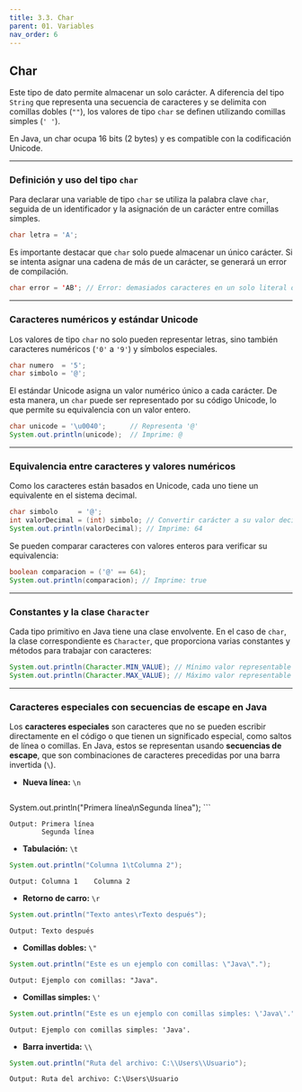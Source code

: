 ```yaml
---
title: 3.3. Char
parent: 01. Variables
nav_order: 6
---
```


## Char

Este tipo de dato permite almacenar un solo carácter. A diferencia del tipo `String` que representa una secuencia de caracteres y se delimita con comillas dobles (`""`), los valores de tipo `char` se definen utilizando comillas simples (`' '`).

En Java, un char ocupa 16 bits (2 bytes) y es compatible con la codificación Unicode.

---
### Definición y uso del tipo `char`
Para declarar una variable de tipo `char` se utiliza la palabra clave `char`, seguida de un identificador y la asignación de un carácter entre comillas simples.

```java
char letra = 'A';
```

Es importante destacar que `char` solo puede almacenar un único carácter. Si se intenta asignar una cadena de más de un carácter, se generará un error de compilación.

```java
char error = 'AB'; // Error: demasiados caracteres en un solo literal de char
```

---
### Caracteres numéricos y estándar Unicode
Los valores de tipo `char` no solo pueden representar letras, sino también caracteres numéricos (`'0'` a `'9'`) y símbolos especiales.

```java
char numero  = '5';
char simbolo = '@';
```

El estándar Unicode asigna un valor numérico único a cada carácter. De esta manera, un `char` puede ser representado por su código Unicode, lo que permite su equivalencia con un valor entero.

```java
char unicode = '\u0040';      // Representa '@'
System.out.println(unicode);  // Imprime: @
```

---
### Equivalencia entre caracteres y valores numéricos
Como los caracteres están basados en Unicode, cada uno tiene un equivalente en el sistema decimal.

```java
char simbolo     = '@';
int valorDecimal = (int) simbolo; // Convertir carácter a su valor decimal
System.out.println(valorDecimal); // Imprime: 64
```

Se pueden comparar caracteres con valores enteros para verificar su equivalencia:

```java
boolean comparacion = ('@' == 64);
System.out.println(comparacion); // Imprime: true
```

---
### Constantes y la clase `Character`
Cada tipo primitivo en Java tiene una clase envolvente. En el caso de `char`, la clase correspondiente es `Character`, que proporciona varias constantes y métodos para trabajar con caracteres:

```java
System.out.println(Character.MIN_VALUE); // Mínimo valor representable ('\u0000')
System.out.println(Character.MAX_VALUE); // Máximo valor representable ('\uffff')
```

---
### Caracteres especiales con secuencias de escape en Java
Los **caracteres especiales** son caracteres que no se pueden escribir directamente en el código o que tienen un significado especial, como saltos de línea o comillas. En Java, estos se representan usando **secuencias de escape**, que son combinaciones de caracteres precedidas por una barra invertida (`\`).

- **Nueva línea:** `\n`      
    ```java
System.out.println("Primera línea\nSegunda línea");
    ```

```
Output: Primera línea 
        Segunda línea
```

- **Tabulación:** `\t`  
```java
System.out.println("Columna 1\tColumna 2");
```

```
Output: Columna 1    Columna 2
```

- **Retorno de carro:** `\r`  
```java
System.out.println("Texto antes\rTexto después");
```

```
Output: Texto después
```

- **Comillas dobles:** `\"`  
```java
System.out.println("Este es un ejemplo con comillas: \"Java\".");
```

```
Output: Ejemplo con comillas: "Java".
```
 
- **Comillas simples:** `\'`  
```java
System.out.println("Este es un ejemplo con comillas simples: \'Java\'.");
```

```
Output: Ejemplo con comillas simples: 'Java'.
```

- **Barra invertida:** `\\`  
```java
System.out.println("Ruta del archivo: C:\\Users\\Usuario");
```

```
Output: Ruta del archivo: C:\Users\Usuario
```
